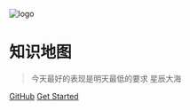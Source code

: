 ![logo](https://docsify.js.org/_media/icon.svg)

# 知识地图

> 今天最好的表现是明天最低的要求
> 星辰大海

[GitHub](https://github.com/lzk90s/lzk90s.github.io.git)
[Get Started](README.md)
